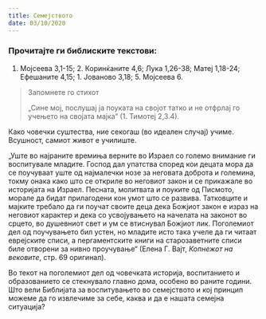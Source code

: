 ```yaml
---
title: Семејството
date: 03/10/2020
---
```


### Прочитајте ги библиските текстови:
1. Мојсеева 3,1-15; 2. Коринќаните 4,6; Лука 1,26-38; Матеј 1,18-24; Ефешаните 4,15; 1. Јованово 3,18; 5. Мојсеева 6.

> <p>Запомнете го стихот</p>
> „Сине мој, послушај ја поуката на својот татко и не отфрлај го учењето на својата мајка“ (1. Тимотеј 2,3.4).

Како човечки суштества, ние секогаш (во идеален случај) учиме. Всушност, самиот живот е училиште.

„Уште во најраните времиња верните во Израел со големо внимание ги воспитувале младите. Господ дал упатства според кои децата мора да се поучуваат уште од најмалечки нозе за неговата доброта и големина, токму онака како што се откриле во неговиот закон и се прикажале во историјата на Израел. Песната, молитвата и поуките од Писмото, морале да бидат прилагодени кон умот што се развива. Татковците и мајките требало да ги поучат своите деца дека Божјиот закон е израз на неговиот карактер и дека со усвојувањето на начелата на законот во срцето, во душевниот свет и ум се втиснувал Божјиот лик. Поголемиот дел од поучувањето бил устен, но младите исто така учеле да ги читаат еврејските списи, а пергаментските книги на старозаветните списи биле отворени за нивно проучување“ (Елена Г. Вајт, *Копнежот на вековите*, стр. 69 оригинал).

Во текот на поголемиот дел од човечката историја, воспитанието и образованието се стекнувало главно дома, особено во раните години. Што вели Библијата за воспитувањето во семејството и кој принцип можеме да го извлечиме за себе, каква и да е нашата семејна ситуација?